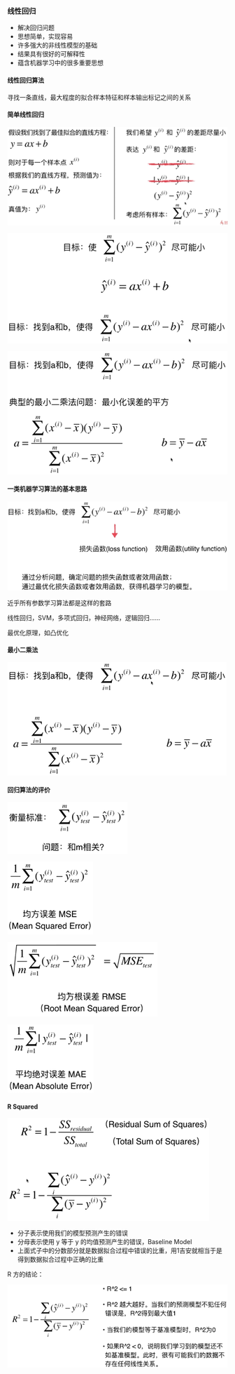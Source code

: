 ### 线性回归
- 解决回归问题
- 思想简单，实现容易
- 许多强大的非线性模型的基础
- 结果具有很好的可解释性
- 蕴含机器学习中的很多重要思想

#### 线性回归算法
寻找一条直线，最大程度的拟合样本特征和样本输出标记之间的关系

#### 简单线性回归
![简单线性回归](images/简单线性回归.png)

![简单线性回归2](images/简单线性回归2.png)

![简单线性回归3](images/简单线性回归3.png)

#### 一类机器学习算法的基本思路
![一类机器学习算法的思路](images/一类机器学习算法的思路.png)

近乎所有参数学习算法都是这样的套路

线性回归，SVM，多项式回归，神经网络，逻辑回归......

最优化原理，如凸优化

#### 最小二乘法
![最小二乘法](images/最小二乘法.png)

#### 回归算法的评价
![衡量标准1](images/衡量标准1.png)

![衡量标准2](images/衡量标准2.png)

![衡量标准3](images/衡量标准3.png)

![衡量标准4](images/衡量标准4.png)

#### R Squared
![R-Squared](images/R-Squared.png)

- 分子表示使用我们的模型预测产生的错误
- 分母表示使用 y 等于 y 的均值预测产生的错误，Baseline Model
- 上面式子中的分数部分就是数据拟合过程中错误的比重，用1吉安就相当于是得到数据拟合过程中正确的比重

R 方的结论：

![R-Squared-result](images/R-Squared-result.png)
